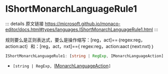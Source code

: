 # IShortMonarchLanguageRule1

<backTop />
        
::: details 原文链接
https://microsoft.github.io/monaco-editor/docs.html#types/languages.IShortMonarchLanguageRule1.html
:::

规则要么是正则表达式，要么是操作缩写：[reg，act]==｛regex:reg，action:act｝和：[reg，act，nxt]=={ regex:reg，action:aact｛next:nxt｝｝

```ts
IShortMonarchLanguageRule1: [string | RegExp, IMonarchLanguageAction]
```
- `[string | RegExp, `[IMonarchLanguageAction](/api/languages/IMonarchLanguageAction.md)`]`